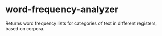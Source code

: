 # word-frequency-analyzer
Returns word frequency lists for categories of text in different registers, based on corpora.
